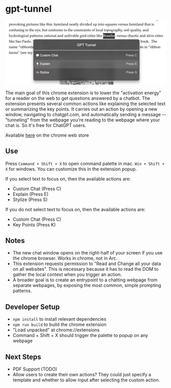 # gpt-tunnel

![Demo](./screenshot_demo.png)

The main goal of this chrome extension is to lower the "activation energy" for a reader on the web to get questions answered by a chatbot. The extension presents several common actions like explaining the selected text or summarizing the key points. It carries out an action by opening a new window, navigating to chatgpt.com, and automatically sending a message -- "tunneling" from the webpage you're reading to the webpage where your chat is. So it's free for ChatGPT users.

Available [here](https://chromewebstore.google.com/detail/gpt-tunnel/dkelohhjcfbkjkgpmcnboojdonegbakl?hl=en&authuser=0) on the chrome web store

## Use

Press `Command + Shift + X` to open command palette in mac. `Win + Shift + X` for windows. You can customize this in the extension popup.

If you select text to focus on, then the available actions are:

- Custom Chat (Press C)
- Explain (Press E)
- Stylize (Press S)

If you do not select text to focus on, then the available actions are:

- Custom Chat (Press C)
- Key Points (Press K)

## Notes

- The new chat window opens on the right-half of your screen if you use the chrome browser. Works in chrome, not in Arc.
- This extension requests permission to "Read and Change all your data on all websites". This is necessary because it has to read the DOM to gather the local context when you trigger an action.
- A broader goal is to create an entrypoint to a chatting webpage from separate webpages, by exposing the most common, simple prompting patterns.

## Developer Setup

- `npm install` to install relevant dependencies
- `npm run build` to build the chrome extension
- "Load unpacked" at chrome://extensions
- Command + Shift + X should trigger the palette to popup on any webpage

## Next Steps

- PDF Support (TODO)
- Allow users to create their own actions? They could just specify a template and whether to allow input after selecting the custom action.
